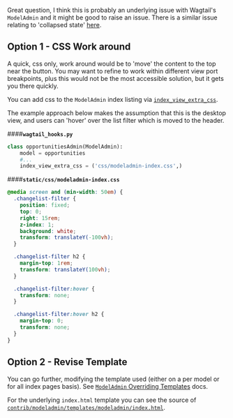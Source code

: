 Great question, I think this is probably an underlying issue with Wagtail's `ModelAdmin` and it might be good to raise an issue. There is a similar issue relating to 'collapsed state' [here](https://github.com/wagtail/wagtail/issues/3844).

## Option 1 - CSS Work around

A quick, css only, work around would be to 'move' the content to the top near the button. You may want to refine to work within different view port breakpoints, plus this would not be the most accessible solution, but it gets you there quickly.

You can add css to the `ModelAdmin` index listing via [`index_view_extra_css`](https://docs.wagtail.io/en/stable/reference/contrib/modeladmin/indexview.html#modeladmin-index-view-extra-css).

The example approach below makes the assumption that this is the desktop view, and users can 'hover' over the list filter which is moved to the header.


####**`wagtail_hooks.py`**
```python
class opportunitiesAdmin(ModelAdmin):
    model = opportunities
    #...
    index_view_extra_css = ('css/modeladmin-index.css',)
```

####**`static/css/modeladmin-index.css`**
```css
@media screen and (min-width: 50em) {
  .changelist-filter {
    position: fixed;
    top: 0;
    right: 15rem;
    z-index: 1;
    background: white;
    transform: translateY(-100vh);
  }

  .changelist-filter h2 {
    margin-top: 1rem;
    transform: translateY(100vh);
  }

  .changelist-filter:hover {
    transform: none;
  }

  .changelist-filter:hover h2 {
    margin-top: 0;
    transform: none;
  }
}
```

## Option 2 - Revise Template

You can go further, modifying the template used (either on a per model or for all index pages basis). See [`ModelAdmin` Overriding Templates](https://docs.wagtail.io/en/stable/reference/contrib/modeladmin/primer.html#overriding-templates) docs.

For the underlying `index.html` template you can see the source of [`contrib/modeladmin/templates/modeladmin/index.html`](https://github.com/wagtail/wagtail/blob/master/wagtail/contrib/modeladmin/templates/modeladmin/index.html).

